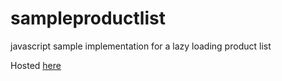 sampleproductlist
=================

javascript sample implementation for a lazy loading product list

Hosted [here](http://sampleproductlist.falkojanak.com)
